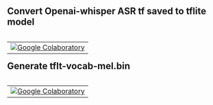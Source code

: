 ## Convert Openai-whisper ASR tf saved to tflite model
<table class="tfo-notebook-buttons" align="left">
  <td>
    <a target="_blank" href="https://colab.research.google.com/github/nyadla-sys/whisper.tflite/blob/main/models/generate_tflite_from_whisper.ipynb"><img src="https://www.tensorflow.org/images/colab_logo_32px.png" />Google Colaboratory</a>
  </td>
</table>

## Generate tflt-vocab-mel.bin
<table class="tfo-notebook-buttons" align="left">
  <td>
    <a target="_blank" href="https://colab.research.google.com/github/nyadla-sys/whisper.tflite/blob/main/models/tflt_vocab_mel.ipynb"><img src="https://www.tensorflow.org/images/colab_logo_32px.png" />Google Colaboratory</a>
  </td>
</table>
